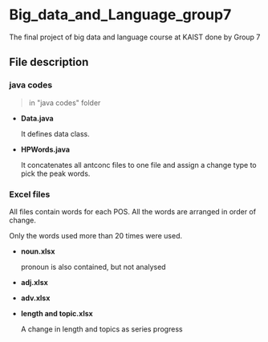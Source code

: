 # Big_data_and_Language_group7
The final project of big data and language course at KAIST done by Group 7


## File description

### java codes
> in "java codes" folder

* __Data.java__

  It defines data class.
  
* __HPWords.java__

  It concatenates all antconc files to one file and assign a change type to pick the peak words.

### Excel files

  All files contain words for each POS. All the words are arranged in order of change.

  Only the words used more than 20 times were used.

* __noun.xlsx__

  pronoun is also contained, but not analysed

* __adj.xlsx__

* __adv.xlsx__

* __length and topic.xlsx__
  
  A change in length and topics as series progress

  
